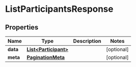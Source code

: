 # ListParticipantsResponse

## Properties
Name | Type | Description | Notes
------------ | ------------- | ------------- | -------------
**data** | [**List&lt;Participant&gt;**](Participant.md) |  |  [optional]
**meta** | [**PaginationMeta**](PaginationMeta.md) |  |  [optional]
